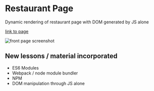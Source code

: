 # Restaurant Page
Dynamic rendering of restaurant page with DOM generated by JS alone

<a href="https://sumedh-inamdar.github.io/restaurant-page/">link to page</a>

![front page screenshot](src/assets/images/restaurantScreenshot.png)

## New lessons / material incorporated
- ES6 Modules
- Webpack / node module bundler
- NPM
- DOM manipulation through JS alone